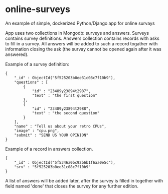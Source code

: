 # online-surveys
An example of simple, dockerized Python/Django app for online survays

App uses two collections in Mongodb: surveys and answers.
Surveys contains survey definitions. Answers collection contains records with asks to fill in a survey. All answers will be added to such a record togather with information closing the ask (the survay cannot be opened again after it was answered).

Example of a survey definition:
```
{
    "_id" : ObjectId("5f525203b0ee31c08c7f10b9"),
    "questions" : [ 
        {
            "id" : "23489y23894t2987",
            "text" : "the first question"
        }, 
        {
            "id" : "23489y23894t2988",
            "text" : "the second question"
        }
    ],
    "name" : "Tell us about your retro CPUs",
    "image" : "cpu.png",
    "submit" : "SEND US YOUR OPINION"
}
```

Example of a record in answers collection.
```
{
    "_id" : ObjectId("5f5346a0bc92b6b1f6aa0e5c"),
    "srv" : "5f525203b0ee31c08c7f10b9"
}
```

A list of answers will be added later, after the survey is filled in together with field named 'done' that closes the survey for any further edition.

